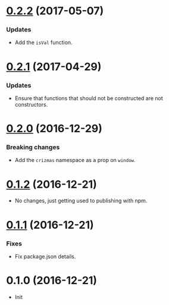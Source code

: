 <a name="0.2.2"></a>
# [0.2.2](https://github.com/raulsebastianmihaila/crizmas-utils/compare/v0.2.1...v0.2.2) (2017-05-07)

### Updates
- Add the `isVal` function.

<a name="0.2.1"></a>
# [0.2.1](https://github.com/raulsebastianmihaila/crizmas-utils/compare/v0.2.0...v0.2.1) (2017-04-29)

### Updates
- Ensure that functions that should not be constructed are not constructors.

<a name="0.2.0"></a>
# [0.2.0](https://github.com/raulsebastianmihaila/crizmas-utils/compare/v0.1.2...v0.2.0) (2016-12-29)

### Breaking changes
- Add the `crizmas` namespace as a prop on `window`.

<a name="0.1.2"></a>
# [0.1.2](https://github.com/raulsebastianmihaila/crizmas-utils/compare/v0.1.1...v0.1.2) (2016-12-21)

- No changes, just getting used to publishing with npm.

<a name="0.1.1"></a>
# [0.1.1](https://github.com/raulsebastianmihaila/crizmas-utils/compare/v0.1.0...v0.1.1) (2016-12-21)

### Fixes
- Fix package.json details.

<a name="0.1.0"></a>
# 0.1.0 (2016-12-21)

- Init
